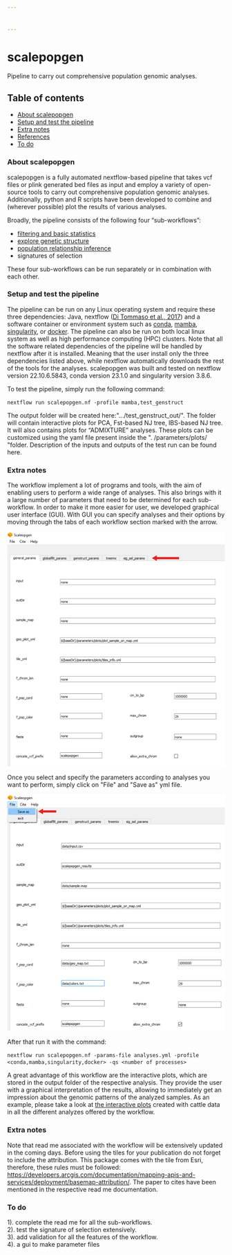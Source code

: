 ```yaml
---


---
```


<h1 id="scalepopgen">scalepopgen</h1>
<p>Pipeline to carry out comprehensive population genomic analyses.</p>
<h2 id="table-of-contents">Table of contents</h2>
<ul>
<li><a href="#about-scalepopgen">About scalepopgen</a></li>
<li><a href="#setup-and-test-the-pipeline">Setup and test the pipeline</a></li>
<li><a href="#extra-notes">Extra notes</a></li>
<li><a href="#references">References</a></li>
<li><a href="#to-do">To do</a></li>
</ul>
<h3 id="about-scalepopgen">About scalepopgen</h3>
<p>scalepopgen is a fully automated nextflow-based pipeline that takes vcf files or plink generated bed files as input and employ a variety of open-source tools to carry out comprehensive population genomic analyses. Additionally, python and R scripts have been developed to combine and (wherever possible) plot the results of various analyses.</p>
<p>Broadly, the pipeline consists of the following four “sub-workflows”:</p>
<ul>
<li><a href="https://github.com/BioInf2305/scalepopgen_v3/blob/main/read_me/filtering_snps_and_indi/run_filter.md">filtering and basic statistics</a></li>
<li><a href="https://github.com/BioInf2305/scalepopgen_v3/tree/main/read_me/explore_genetic_structure">explore genetic structure</a></li>
<li><a href="https://github.com/BioInf2305/scalepopgen_v3/blob/main/read_me/treemix/run_treemix.md">population relationship inference</a></li>
<li>signatures of selection</li>
</ul>
<p>These four sub-workflows can be run separately or in combination with each other.</p>
<h3 id="setup-and-test-the-pipeline">Setup and test the pipeline</h3>
<p>The pipeline can be run on any Linux operating system and require these three dependencies: Java, nextflow (<a href="https://www.nature.com/articles/nbt.3820">Di Tommaso et al., 2017</a>) and a software container or environment system such as <a href="https://docs.conda.io/projects/conda/en/latest/user-guide/install/linux.html">conda</a>, <a href="https://mamba.readthedocs.io/en/latest/installation.html">mamba</a>, <a href="https://sylabs.io">singularity</a>, or <a href="https://www.docker.com">docker</a>. The pipeline can also be run on both local linux system as well as high performance computing (HPC) clusters. Note that all the software related dependencies of the pipeline will be handled by nextflow after it is installed. Meaning that the user install only the three dependencies listed above, while nextflow automatically downloads the rest of the tools for the analyses. scalepopgen was built and tested on nextflow version 22.10.6.5843, conda version 23.1.0 and singularity version 3.8.6.</p>
<p>To test the pipeline, simply run the following command:</p>
<pre class=" language-bash"><code class="prism  language-bash">nextflow run scalepopgen.nf -profile mamba,test_genstruct
</code></pre>
<p>The output folder will be created here:"…/test_genstruct_out/". The folder will contain interactive plots for PCA, Fst-based NJ tree, IBS-based NJ tree. It will also contains plots for “ADMIXTURE” analyses. These plots can be customized using the yaml file present inside the ". /parameters/plots/ "folder. Description of the inputs and outputs of the test run can be found here.</p>
<h3 id="Setting the parameters with GUI">Extra notes</h3>
The workflow implement a lot of programs and tools, with the aim of enabling users to perform a wide range of analyses. This also brings with it a large number of parameters that need to be determined for each sub-workflow. In order to make it more easier for user, we developed graphical user interface (GUI). With GUI you can specify analyses and their options by moving through the tabs of each workflow section marked with the arrow.

![png](./images/GUIgeneral.png)

Once you select and specify the parameters according to analyses you want to perform, simply click on "File" and "Save as" yml file.

![GUI](./images/GUIsave.png)

After that run it with the command:
```
nextflow run scalepopgen.nf -params-file analyses.yml -profile <conda,mamba,singularity,docker> -qs <number of processes>
```
A great advantage of this workflow are the interactive plots, which are stored in the output folder of the respective analysis. They provide the user with a graphical interpretation of the results, allowing to immediately get an impression about the genomic patterns of the analyzed samples. As an example, please take a look at [the interactive plots](https://bioinf2305.github.io/scalepopgen_results/) created with cattle data in all the different analyzes offered by the workflow.
<h3 id="extra-notes">Extra notes</h3>
<p>Note that read me associated with the workflow will be extensively updated in the coming days. Before using the tiles for your publication do not forget to include the attribution. This package comes with the tile from Esri, therefore, these rules must be followed: <a href="https://developers.arcgis.com/documentation/mapping-apis-and-services/deployment/basemap-attribution/">https://developers.arcgis.com/documentation/mapping-apis-and-services/deployment/basemap-attribution/</a>. The paper to cites have been mentioned in the respective read me documentation.</p>
<h3 id="to-do">To do</h3>
<p>1). complete the read me for all the sub-workflows.<br>
2). test the signature of selection extensively.<br>
3). add validation for all the features of the workflow.<br>
4). a gui to make parameter files</p>

